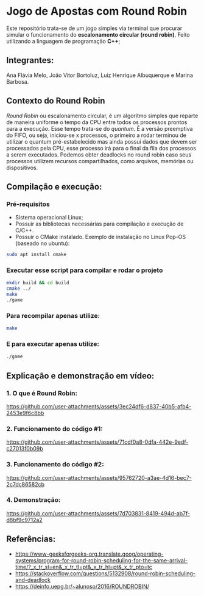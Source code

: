 # Jogo de Apostas com Round Robin
Este repositório trata-se de um jogo simples via terminal que procurar simular o funcionamento do **escalonamento circular (round robin)**. Feito utilizando a linguagem de programaçäo **C++**;
## Integrantes:
Ana Flávia Melo, João Vítor Bortoluz, Luiz Henrique Albuquerque e Marina Barbosa.

## Contexto do Round Robin
*Round Robin* ou escalonamento circular, é um algoritmo simples que reparte de maneira uniforme o tempo da CPU entre todos os processos prontos para a execução. Esse tempo trata-se do *quantum*. É a versão preemptiva do FIFO, ou seja, iniciou-se x processos, o primeiro a rodar terminou de utilizar o quantum pré-estabelecido mas ainda possui dados que devem ser processados pela CPU, esse processo irá para o final da fila dos processos a serem executados. 
Podemos obter deadlocks no round robin caso seus processos utilizem recursos compartilhados, como arquivos, memórias ou dispositivos.

## Compilação e execução:

### Pré-requisitos

- Sistema operacional Linux;
- Possuir as bibliotecas necessárias para compilação e execução de C/C++.
- Possuir o CMake instalado. Exemplo de instalação no Linux Pop-OS (baseado no ubuntu):
```bash
sudo apt install cmake
```

### Executar esse script para compilar e rodar o projeto

```bash
mkdir build && cd build
cmake ../
make
./game
```
### Para recompilar apenas utilize:

```bash
make
```

### E para executar apenas utilize:

```bash
./game
```
## Explicação e demonstração em vídeo:
### 1. O que é Round Robin:
https://github.com/user-attachments/assets/3ec24df6-d837-40b5-afb4-2453e9f6c8bb

### 2. Funcionamento do código #1:
https://github.com/user-attachments/assets/71cdf0a8-0dfa-442e-9edf-c27013f0b09b

### 3. Funcionamento do código #2:
https://github.com/user-attachments/assets/95762720-a3ae-4d16-bec7-2c7dc86582cb

### 4. Demonstração:
https://github.com/user-attachments/assets/7d703831-8419-494d-ab7f-d8bf9c9712a2

## Referências:
- https://www-geeksforgeeks-org.translate.goog/operating-systems/program-for-round-robin-scheduling-for-the-same-arrival-time/?_x_tr_sl=en&_x_tr_tl=pt&_x_tr_hl=pt&_x_tr_pto=tc
- https://stackoverflow.com/questions/5132908/round-robin-scheduling-and-deadlock
- https://deinfo.uepg.br/~alunoso/2016/ROUNDROBIN/
